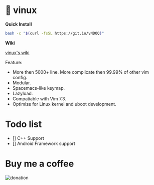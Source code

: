 # 🍎 vinux

**Quick Install**

```bash
bash -c "$(curl -fsSL https://git.io/vNDOQ)"
```

**Wiki**

[vinux's wiki](https://github.com/tracyone/vinux/wiki)


Feature:

- More then 5000+ line. More complicate then 99.99% of other vim config.
- Modular.
- Spacemacs-like keymap.
- Lazyload.
- Compatiable with Vim 7.3.
- Optimize for Linux kernel and uboot development.

# Todo list

- [] C++ Support
- [] Android Framework support

# Buy me a coffee

![donation](https://cloud.githubusercontent.com/assets/4246425/24827592/553bc732-1c7f-11e7-8207-284cccbc2e5c.jpg)
